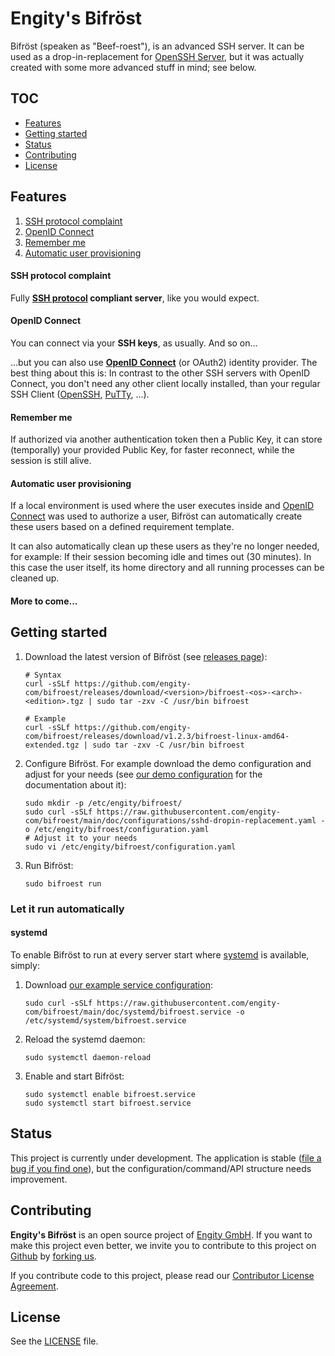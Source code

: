# Engity's Bifröst

Bifröst (speaken as "Beef-roest"), is an advanced SSH server. It can be used as a drop-in-replacement for [OpenSSH Server](https://www.openssh.com/), but it was actually created with some more advanced stuff in mind; see below.

## TOC

* [Features](#features)
* [Getting started](#getting-started)
* [Status](#status)
* [Contributing](#contributing)
* [License](#license)

## Features

1. [SSH protocol complaint](#ssh-protocol-complaint)
2. [OpenID Connect](#openid-connect)
3. [Remember me](#remember-me)
4. [Automatic user provisioning](#automatic-user-provisioning)

#### SSH protocol complaint

Fully **[SSH protocol](https://www.rfc-editor.org/rfc/rfc4253) compliant server**, like you would expect.

#### OpenID Connect
You can connect via your **SSH keys**, as usually. And so on...

...but you can also use **[OpenID Connect](https://openid.net/)** (or OAuth2) identity provider. The best thing about this is: In contrast to the other SSH servers with OpenID Connect, you don't need any other client locally installed, than your regular SSH Client ([OpenSSH](https://www.openssh.com/), [PuTTy](https://www.putty.org/), ...).

#### Remember me

If authorized via another authentication token then a Public Key, it can store (temporally) your provided Public Key, for faster reconnect, while the session is still alive.

#### Automatic user provisioning

If a local environment is used where the user executes inside and [OpenID Connect](#openid-connect) was used to authorize a user, Bifröst can automatically create these users based on a defined requirement template.

It can also automatically clean up these users as they're no longer needed, for example: If their session becoming idle and times out (30 minutes). In this case the user itself, its home directory and all running processes can be cleaned up.

#### More to come...

## Getting started

1. Download the latest version of Bifröst (see [releases page](https://github.com/engity-com/bifroest/releases)):
   ```shell
   # Syntax
   curl -sSLf https://github.com/engity-com/bifroest/releases/download/<version>/bifroest-<os>-<arch>-<edition>.tgz | sudo tar -zxv -C /usr/bin bifroest
   
   # Example
   curl -sSLf https://github.com/engity-com/bifroest/releases/download/v1.2.3/bifroest-linux-amd64-extended.tgz | sudo tar -zxv -C /usr/bin bifroest
   ```
2. Configure Bifröst. For example download the demo configuration and adjust for your needs (see [our demo configuration](doc/configurations/demo.yaml) for the documentation about it):
   ```shell
   sudo mkdir -p /etc/engity/bifroest/
   sudo curl -sSLf https://raw.githubusercontent.com/engity-com/bifroest/main/doc/configurations/sshd-dropin-replacement.yaml -o /etc/engity/bifroest/configuration.yaml
   # Adjust it to your needs
   sudo vi /etc/engity/bifroest/configuration.yaml
   ```
3. Run Bifröst:
   ```shell
   sudo bifroest run
   ```

### Let it run automatically

#### systemd

To enable Bifröst to run at every server start where [systemd](https://wiki.archlinux.org/title/Systemd) is available, simply:
1. Download [our example service configuration](doc/systemd/bifroest.service):
   ```shell
   sudo curl -sSLf https://raw.githubusercontent.com/engity-com/bifroest/main/doc/systemd/bifroest.service -o /etc/systemd/system/bifroest.service
   ```
2. Reload the systemd daemon:
   ```shell
   sudo systemctl daemon-reload
   ```
3. Enable and start Bifröst:
   ```shell
   sudo systemctl enable bifroest.service
   sudo systemctl start bifroest.service
   ```

## Status

This project is currently under development. The application is stable ([file a bug if you find one](https://github.com/engity-com/bifroest/issues/new/choose)), but the configuration/command/API structure needs improvement.

## Contributing

**Engity's Bifröst** is an open source project of [Engity GmbH](https://engity.com). If you want to make this project even better, we invite you to contribute to this project on [Github](https://github.com/engity-com/bifroest) by [forking us](https://github.com/engity-com/bifroest/fork).

If you contribute code to this project, please read our [Contributor License Agreement](CLA.md).

## License

See the [LICENSE](LICENSE) file.